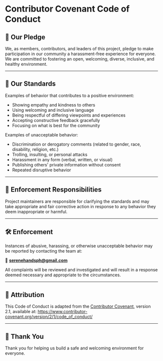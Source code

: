 # Contributor Covenant Code of Conduct

## 👋 Our Pledge

We, as members, contributors, and leaders of this project, pledge to make participation in our community a harassment-free experience for everyone. We are committed to fostering an open, welcoming, diverse, inclusive, and healthy environment.

---

## 🤝 Our Standards

Examples of behavior that contributes to a positive environment:

- Showing empathy and kindness to others
- Using welcoming and inclusive language
- Being respectful of differing viewpoints and experiences
- Accepting constructive feedback gracefully
- Focusing on what is best for the community

Examples of unacceptable behavior:

- Discrimination or derogatory comments (related to gender, race, disability, religion, etc.)
- Trolling, insulting, or personal attacks
- Harassment in any form (verbal, written, or visual)
- Publishing others' private information without consent
- Repeated disruptive behavior

---

## 👮 Enforcement Responsibilities

Project maintainers are responsible for clarifying the standards and may take appropriate and fair corrective action in response to any behavior they deem inappropriate or harmful.

---

## 🛠 Enforcement

Instances of abusive, harassing, or otherwise unacceptable behavior may be reported by contacting the team at:

📧 **serenehandsph@gmail.com**

All complaints will be reviewed and investigated and will result in a response deemed necessary and appropriate to the circumstances.

---

## 📜 Attribution

This Code of Conduct is adapted from the [Contributor Covenant](https://www.contributor-covenant.org/), version 2.1, available at:
https://www.contributor-covenant.org/version/2/1/code_of_conduct/

---

## 🙏 Thank You

Thank you for helping us build a safe and welcoming environment for everyone.
